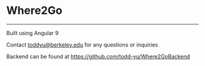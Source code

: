 # Where2Go

---

Built using Angular 9

Contact toddyu@berkeley.edu for any questions or inquiries

Backend can be found at https://github.com/todd-yu/Where2GoBackend

